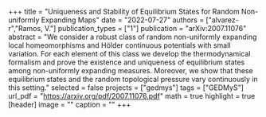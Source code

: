 +++
title = "Uniqueness and Stability of Equilibrium States for Random Non-uniformly Expanding Maps"
date = "2022-07-27"
authors = ["alvarez-r","Ramos, V."]
publication_types = ["1"]
publication = "arXiv:2007.11076"
abstract = "We consider a robust class of random non-uniformly expanding local homeomorphisms and Hölder continuous potentials with small variation. For each element of this class we develop the thermodynamical formalism and prove the existence and uniqueness of equilibrium states among non-uniformly expanding measures. Moreover, we show that these equilibrium states and the random topological pressure vary continuously in this setting."
selected = false
projects = ["gedmys"]
tags = ["GEDMyS"]
url_pdf = "https://arxiv.org/pdf/2007.11076.pdf"
math = true
highlight = true
[header]
image = ""
caption = ""
+++
